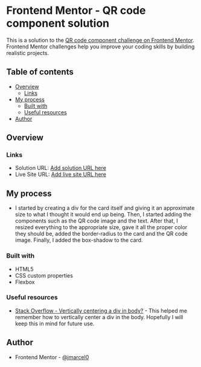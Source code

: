 # Frontend Mentor - QR code component solution

This is a solution to the [QR code component challenge on Frontend Mentor](https://www.frontendmentor.io/challenges/qr-code-component-iux_sIO_H). Frontend Mentor challenges help you improve your coding skills by building realistic projects. 

## Table of contents

- [Overview](#overview)
  - [Links](#links)
- [My process](#my-process)
  - [Built with](#built-with)
  - [Useful resources](#useful-resources)
- [Author](#author)


## Overview

### Links

- Solution URL: [Add solution URL here](https://your-solution-url.com)
- Live Site URL: [Add live site URL here](https://your-live-site-url.com)


## My process

- I started by creating a div for the card itself and giving it an approximate size to what I thought it would end up being. Then, I started adding the components such as the QR code image and the text. After that, I resized everything to the appropriate size, gave it all the proper color they should be, added the border-radius to the card and the QR code image. Finally, I added the box-shadow to the card.


### Built with

- HTML5
- CSS custom properties
- Flexbox


### Useful resources

- [Stack Overflow - Vertically centering a div in body?](https://stackoverflow.com/a/40868333/17463594) - This helped me remember how to vertically center a div in the body. Hopefully I will keep this in mind for future use.


## Author

- Frontend Mentor - [@jmarcel0](https://www.frontendmentor.io/profile/jmarcel0)

